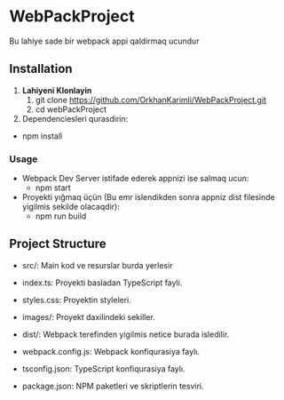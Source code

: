 # WebPackProject
Bu lahiye sade bir webpack appi qaldirmaq ucundur

## Installation
1. **Lahiyeni Klonlayin**
   1. git clone <https://github.com/OrkhanKarimli/WebPackProject.git>
   2. cd webPackProject
2. Dependenciesleri qurasdirin:
- npm install
### Usage
- Webpack Dev Server istifade ederek appnizi ise salmaq ucun:
  - npm start
- Proyekti yığmaq üçün (Bu emr islendikden sonra appniz dist filesinde yigilmis sekilde olacaqdir):
  - npm run build
 
## Project Structure
- src/: Main kod ve resurslar burda yerlesir

- index.ts: Proyekti basladan TypeScript fayli.
- styles.css: Proyektin styleleri.
- images/: Proyekt daxilindeki sekiller.
- dist/: Webpack terefinden yigilmis netice burada isledilir.

- webpack.config.js: Webpack konfiqurasiya faylı.

- tsconfig.json: TypeScript konfiqurasiya faylı.

- package.json: NPM paketleri ve skriptlerin tesviri.

